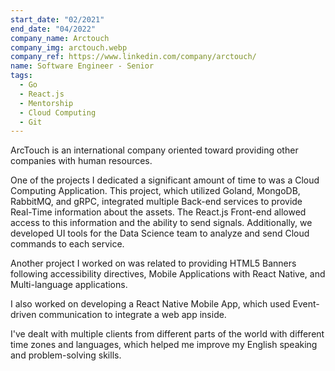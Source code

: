 ```yaml
---
start_date: "02/2021"
end_date: "04/2022"
company_name: Arctouch
company_img: arctouch.webp
company_ref: https://www.linkedin.com/company/arctouch/
name: Software Engineer - Senior
tags:
  - Go
  - React.js
  - Mentorship
  - Cloud Computing
  - Git
---
```

ArcTouch is an international company oriented toward providing other companies with human resources.

One of the projects I dedicated a significant amount of time to was a Cloud Computing Application. This project, which utilized Goland, MongoDB, RabbitMQ, and gRPC, integrated multiple Back-end services to provide Real-Time information about the assets. The React.js Front-end allowed access to this information and the ability to send signals. Additionally, we developed UI tools for the Data Science team to analyze and send Cloud commands to each service.

Another project I worked on was related to providing HTML5 Banners following accessibility directives, Mobile Applications with React Native, and Multi-language applications.

I also worked on developing a React Native Mobile App, which used Event-driven communication to integrate a web app inside.

I've dealt with multiple clients from different parts of the world with different time zones and languages, which helped me improve my English speaking and problem-solving skills.
